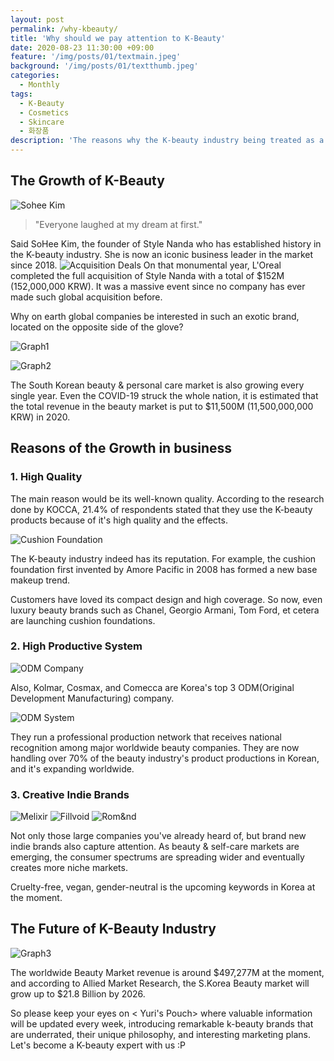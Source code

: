 ```yaml
---
layout: post
permalink: /why-kbeauty/
title: 'Why should we pay attention to K-Beauty'
date: 2020-08-23 11:30:00 +09:00
feature: '/img/posts/01/textmain.jpeg'
background: '/img/posts/01/textthumb.jpeg'
categories:
  - Monthly
tags:
  - K-Beauty
  - Cosmetics
  - Skincare
  - 화장품
description: 'The reasons why the K-beauty industry being treated as a new phenomenon worldwide.'
---
```



## The Growth of K-Beauty

![Sohee Kim](/img/posts/01/sohee.jpg)

> "Everyone laughed at my dream at first."

Said SoHee Kim, the founder of Style Nanda who has established history in the K-beauty industry. She is now an iconic business leader in the market since 2018.
![Acquisition Deals](/img/posts/01/table.jpg)
On that monumental year, L'Oreal completed the full acquisition of Style Nanda with a total of $152M (152,000,000 KRW). It was a massive event since no company has ever made such global acquisition before.

Why on earth global companies be interested in such an exotic brand, located on the opposite side of the glove?

![Graph1](/img/posts/01/01.png)

![Graph2](/img/posts/01/02.png)

The South Korean beauty & personal care market is also growing every single year.
Even the COVID-19 struck the whole nation, it is estimated that the total revenue in the beauty market is put to $11,500M (11,500,000,000 KRW) in 2020.


## Reasons of the Growth in business
### 1. High Quality

The main reason would be its well-known quality. According to the research done by KOCCA, 21.4% of respondents stated that they use the K-beauty products because of it's high quality and the effects.

![Cushion Foundation](/img/posts/01/cushion.jpg)

The K-beauty industry indeed has its reputation. For example, the cushion foundation first invented by Amore Pacific in 2008 has formed a new base makeup trend.

Customers have loved its compact design and high coverage. So now, even luxury beauty brands such as Chanel, Georgio Armani, Tom Ford, et cetera are launching cushion foundations.


### 2. High Productive System

![ODM Company](/img/posts/01/odmcomp.jpg)

Also, Kolmar, Cosmax, and Comecca are Korea's top 3 ODM(Original Development Manufacturing) company.

![ODM System](/img/posts/01/odm.png)

They run a professional production network that receives national recognition among major worldwide beauty companies. They are now handling over 70% of the beauty industry's product productions in Korean, and it's expanding worldwide.


### 3. Creative Indie Brands

![Melixir](/img/posts/01/melixir.jpg)
![Fillvoid](/img/posts/01/fil2.png)
![Rom&nd](/img/posts/01/romn.jpg)

Not only those large companies you've already heard of, but brand new indie brands also capture attention. As beauty & self-care markets are emerging, the consumer spectrums are spreading wider and eventually creates more niche markets.

Cruelty-free, vegan, gender-neutral is the upcoming keywords in Korea at the moment.


## The Future of K-Beauty Industry

![Graph3](/img/posts/01/03.png)

The worldwide Beauty Market revenue is around $497,277M at the moment, and according to Allied Market Research, the S.Korea Beauty market will grow up to $21.8 Billion by 2026.

So please keep your eyes on < Yuri's Pouch> where valuable information will be updated every week, introducing remarkable k-beauty brands that are underrated, their unique philosophy, and interesting marketing plans. Let's become a K-beauty expert with us :P

